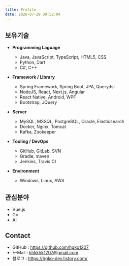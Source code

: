 ```yaml
---
title: Profile
date: 2020-07-29 09:52:04
---
```


## 보유기술

- **Programming Laguage**

  - Java, JavaScript, TypeScript, HTML5, CSS
  - Python, Dart
  - C#, C++

- **Framework / Library**

  - Spring Framework, Spring Boot, JPA, Querydsl
  - NodeJS, React, Next.js, Angular
  - React Native, Android, WPF
  - Bootstrap, JQuery

- **Server**

  - MySQL, MSSQL, PostgreSQL, Oracle, Elasticsearch
  - Docker, Nginx, Tomcat
  - Kafka, Zookeeper

- **Tooling / DevOps**

  - GitHub, GitLab, SVN
  - Gradle, maven
  - Jenkins, Travis CI

- **Environment**

  - Windows, Linux, AWS

## 관심분야

- Vue.js
- Go
- AI

## Contact

- GitHub : https://github.com/hgko1207
- E-Mail : khkkhk1207@gmail.com
- 블로그 : https://hgko-dev.tistory.com/

<!-- ## 개인 프로젝트

### Web

- `2022/03` `Spring` 진로상담센터 내 진로상담 신청 및 관리 시스템
- `2021/12` `Spring` 아파트 내 강의 관리 시스템(웹, 모바일)
- `2021/11` `Spring` 저수지 운영 및 관리 시스템
- `2021/08` `Spring` 하남미사 상수관망 통합관제시스템
- `2021/03` `Spring` 캠퍼스형 방과 후 학교 관리 시스템(웹, 모바일)
- `2020/11` `Spring` LED 조명 제어 관리 시스템
- `2020/08` `Spring` xx 회사 홈페이지 개발
- `2020/07` `Spring` 스마트 노지 토양환경 모니터링 시스템
- `2020/06` `Spring` AI 관제 시스템
- `2020/03` `React` [번역 서비스](https://github.com/hgko1207/translation-service) : 구글, 및 파파고 번역을 동시에 할 수 있도록 지원
- `2020/03` `React` [Paper Translation](https://github.com/hgko1207/paper-translation) : 논문 번역 시 불필요한 문자들을 제거하여 번역이 쉽도록 도와주는 사이트
- `2020/03` `React` [NodeJs + React](https://github.com/hgko1207/create-react-app-express) : NodeJS와 React를 사용한 간단한 웹 프로젝트
- `2019/10` `Spring` 학교 외의 방과 후 관리 프로그램(웹, 모바일)
- `2019/07` `Spring` 새만금 작물 생육환경 모니터링 시스템
- `2019/03` `Spring` 학교 내의 방과 후 관리 프로그램
- `2016/08` `Spring` 가축 사양 관리 시스템

### Server

- `2019/09` `Java` 가축 분뇨 관리 시스템
- `2018/03` `Java(Eclipse RCP)` 주차공간 모니터링 시스템

### Android

- `2020/11` `Android` LED 조명 제어 앱 개발

### Window Application

- `2021/05` `C#` 현미경 영상분석 소프트웨어 개발
- `2020/01` `C#` [MapImageViewer](https://github.com/hgko1207/MapImageViewer) : Gdal + WPF를 사용하여 개발한 이미지 뷰어 프로그램
- `2020/01` `C#` [ImageViewer](https://github.com/hgko1207/ImageViewer) : 이미지를 열고 간단히 뷰어하는 프로그램
- `2019/04` `C#` [Kiosk](https://github.com/hgko1207/kiosk) : Kiosk에 들어가는 GUI 개발

### Template

- `2020/06` `Spring` [SpringBoot + Thymeleaf + JPA](https://github.com/hgko1207/springboot-thymeleaf-jpa) : SpringBoot 기반 Template Project
- `2020/05` `React` [SpringBoot + React](https://github.com/hgko1207/springboot-react) : SpringBoot와 React를 사용하는 Template Project
- `2019/12` `Spring` [SpringBoot + jsp + Tiles](https://github.com/hgko1207/springboot-jsp-tiles/commits/master) : SpringBoot 기반 Template Project
- `2019/12` `Spring` [SpringBoot + PostgreSQL + JPA](https://github.com/hgko1207/springboot-postgresql-jpa) : SpringBoot 기반 Database 연동 Template Project
- `2019/12` `Spring` [SpringBoot + Thymeleaf + Gradle](https://github.com/hgko1207/springboot-thymeleaf-gradle) : SpringBoot 기반 Template Project
- `2019/12` `Spring` [SpringBoot + jsp + MySQL + JPA](https://github.com/hgko1207/springboot-jsp-mysql-jpa) : SpringBoot 기반 Database 연동 Template Project -->
